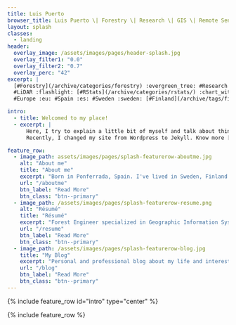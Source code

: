 ```yaml
---
title: Luis Puerto
browser_title: Luis Puerto \| Forestry \| Research \| GIS \| Remote Sensing
layout: splash
classes:
  - landing
header:
  overlay_image: /assets/images/pages/header-splash.jpg
  overlay_filter1: "0.0"
  overlay_filter2: "0.7"
  overlay_perc: "42" 
excerpt: | 
  [#Forestry](/archive/categories/forestry) :evergreen_tree: #Research :microscope: [#GIS](/archive/categories/gis) :earth_africa: #Remote Sensing :artificial_satellite:​       
  #LiDAR :flashlight: [#RStats](/archive/categories/rstats/) :chart_with_upwards_trend:​ #Biomass :seedling: #Cartography :world_map:​       
  #Europe :eu: #Spain :es: #Sweden :sweden: [#Finland](/archive/tags/finland) :finland: #Oregon [US](/archive/tags/usa) :us:

intro:
  - title: Welcomed to my place!
  - excerpt: | 
      Here, I try to explain a little bit of myself and talk about things I'm interested. I hope you enjoy!  
      Recently, I changed my site from Wordpress to Jekyll. Know more [here](/blog/2018/07/23/new-web-in-jekyll/).

feature_row:
  - image_path: assets/images/pages/splash-featurerow-aboutme.jpg
    alt: "About me"
    title: "About me"
    excerpt: "Born in Ponferrada, Spain. I've lived in Sweden, Finland and United States, and traveled to several other places. Interested in Science and Technology, and fascinated about almost everything."
    url: "/aboutme"
    btn_label: "Read More"
    btn_class: "btn--primary"
  - image_path: /assets/images/pages/splash-featurerow-resume.png
    alt: "Résumé"
    title: "Résumé"
    excerpt: "Forest Engineer specialized in Geographic Information Systems and Remote Sensing technologies. What I've done and what is my professional background."
    url: "/resume"
    btn_label: "Read More"
    btn_class: "btn--primary"
  - image_path: /assets/images/pages/splash-featurerow-blog.jpg
    title: "My Blog"
    excerpt: "Personal and professional blog about my life and interests. I hope you enjoy my ideas and points of view. Comments are encourage."
    url: "/blog"
    btn_label: "Read More"
    btn_class: "btn--primary"
---
```

{% include feature_row id="intro" type="center" %}

{% include feature_row %}
